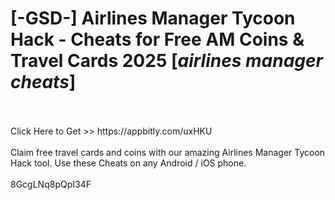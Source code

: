 # [-GSD-] Airlines Manager Tycoon Hack - Cheats for Free AM Coins & Travel Cards 2025 [*airlines manager cheats*]
<br>
<br>Click Here to Get >> https://appbitly.com/uxHKU

<br>
<br>Claim free travel cards and coins with our amazing Airlines Manager Tycoon Hack tool. Use these Cheats on any Android / iOS phone.
<br>
<br>8GcgLNq8pQpI34F

